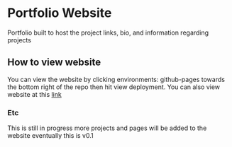 
# Portfolio Website
Portfolio built to host the project links, bio, and information regarding projects


## How to view website
You can view the website by clicking environments: github-pages towards the bottom right of the repo then hit view deployment. You can also view website at this [link](https://eyeswithoutface.github.io/Portfolio-website/)

### Etc
This is still in progress more projects and pages will be added to the website eventually this is v0.1
